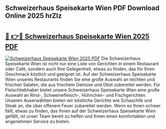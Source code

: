 ## Schweizerhaus Speisekarte Wien PDF Download Online 2025 hrZlz

# <h2><a href="http://gcdy3l1.nevu.top/?p=Schweizerhaus+Speisekarte+Wien">🔗 👉🔴 Schweizerhaus Speisekarte Wien 2025 PDF</a></h2>

[![Schweizerhaus Speisekarte Wien 2025 PDF](https://i.imgur.com/dBaPXMq.png)](http://gcdy3l1.nevu.top/?p=Schweizerhaus+Speisekarte+Wien)
Die Schweizerhaus Speisekarte Wien ist nicht nur eine Liste von Gerichten in einem Restaurant oder Café, sondern auch Ihre Gelegenheit, etwas zu finden, das für Ihren Geschmack köstlich und geeignet ist. Auf der Schweizerhaus Speisekarte Wien unseres Restaurants finden Sie eine große Auswahl an leichten und frischen Salaten, die aus frischem Gemüse und Obst zubereitet werden. Für Fleischliebhaber bietet unsere Schweizerhaus Speisekarte Wien eine große Auswahl an Rind-, Schweinefleisch-, Hühnchen- und Fischgerichten. Unseren Auserwählten bieten wir köstliche Gerichte wie Schaschlik und Steak an, die über offenem Feuer zubereitet werden. Wenn es Ihnen schwer fällt, etwas zu finden, das Ihnen auf der Schweizerhaus Speisekarte Wien gefällt, ist unser Team bereit zu helfen und Ihnen einen komfortablen und angenehmen Service zu bieten.
